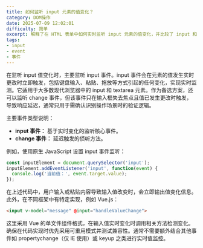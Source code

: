```yaml
---
title: 如何监听 input 元素的值变化？
category: DOM操作
date: 2025-07-09 12:02:01
difficulty: 简单
excerpt: 解释了在 HTML 表单中如何实时监听 input 元素的值变化，并比较了 input 和 change 事件的区别。
tags:
- input
- event
- 事件
---
```

在监听 input 值变化时，主要监听 input 事件。input 事件会在元素的值发生实时更改时立即触发，包括键盘输入、粘贴、拖放等方式引起的任何变化，实现实时监测。它适用于大多数现代浏览器中的 input 和 textarea 元素。作为备选方案，还可以监听 change 事件，但该事件只在输入框失去焦点且值已发生更改时触发，导致响应延迟，通常只用于需确认识别操作场景时的验证逻辑。

主要事件类型说明：
- **input 事件：** 基于实时变化的监听核心事件。
- **change 事件：** 延迟触发的侦听方法。

例如，使用原生 JavaScript 设置 input 事件监听：
```javascript
const inputElement = document.querySelector('input');
inputElement.addEventListener('input', function(event) {
  console.log('当前值：', event.target.value);
});
```
在上述代码中，用户输入或粘贴内容导致输入值改变时，会立即输出值变化信息。此外，在不同框架中有特定实现，例如 Vue.js：
```html
<input v-model="message" @input="handleValueChange">
```
这里采用 Vue 的单文件组件格式，在输入值实时变化时调用相关方法检测变化。确保在代码实现时优先采用可重用模式并测试兼容性。通常不需要额外结合其他事件如 propertychange（仅 IE 使用）或 keyup 之类进行实时值监控。
